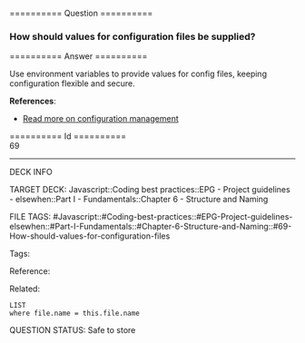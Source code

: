 ========== Question ==========  

### How should values for configuration files be supplied?  

========== Answer ==========  

Use environment variables to provide values for config files, keeping configuration flexible and secure.

**References**:

-   [Read more on configuration management](https://medium.com/@fedorHK/no-config-b3f1171eecd5)

========== Id ==========  
69

---

DECK INFO

TARGET DECK: Javascript::Coding best practices::EPG - Project guidelines - elsewhen::Part I - Fundamentals::Chapter 6 - Structure and Naming

FILE TAGS: #Javascript::#Coding-best-practices::#EPG-Project-guidelines-elsewhen::#Part-I-Fundamentals::#Chapter-6-Structure-and-Naming::#69-How-should-values-for-configuration-files

Tags:

Reference:

Related:

```dataview
LIST
where file.name = this.file.name
```

QUESTION STATUS: Safe to store
